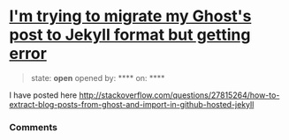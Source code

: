 # [I&#x27;m trying to migrate my Ghost&#x27;s post to Jekyll format but getting error](https://github.com/jekyll/jekyll-help/issues/235)

> state: **open** opened by: **** on: ****

I have posted here http://stackoverflow.com/questions/27815264/how-to-extract-blog-posts-from-ghost-and-import-in-github-hosted-jekyll

### Comments

